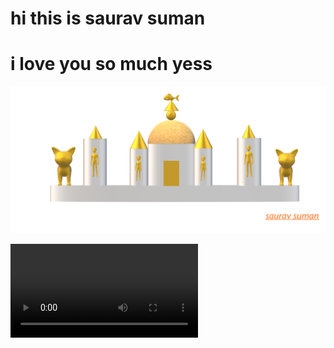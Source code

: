 # hi this is saurav suman

# i love you so much yess

![](images/saurav%20pictures.png)

![](videos/app-recording_SrPNh6UG.mp4)
